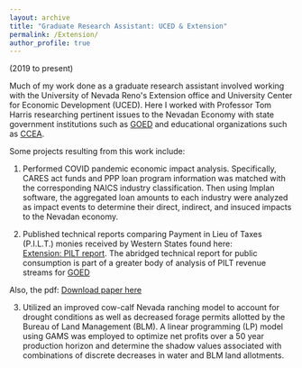 ```yaml
---
layout: archive
title: "Graduate Research Assistant: UCED & Extension"
permalink: /Extension/
author_profile: true
---
```


(2019 to present)

Much of my work done as a graduate research assistant involved working with the University of Nevada Reno's Extension office and University Center for Economic Development (UCED). Here I worked with Professor Tom Harris researching pertinent issues to the Nevadan Economy with state government institutions such as [GOED](https://goed.nv.gov/) and educational organizations such as [CCEA](https://new.ccea-nv.org/). 

Some projects resulting from this work include:

1) Performed COVID pandemic economic impact analysis.  Specifically, CARES act funds and PPP loan program information was matched with the corresponding NAICS industry classification. Then using Implan software, the aggregated loan amounts to each industry were analyzed as impact events to determine their direct, indirect, and insuced impacts to the Nevadan economy.
   

2) Published technical reports comparing Payment in Lieu of Taxes (P.I.L.T.) monies received by Western States found here:  
[Extension: PILT report](https://extension.unr.edu/publication.aspx?PubID=4569). The abridged technical report for public consumption is part of a greater body of analysis of PILT revenue streams for [GOED](https://goed.nv.gov/)


Also, the pdf: [Download paper here](http://rchicola.github.io/files/PILT_2020_UNR_published.pdf)     

3) Utilized an improved cow-calf Nevada ranching model to account for drought conditions as well as decreased forage permits allotted by the Bureau of Land Management (BLM).  A linear programming (LP) model using GAMS was employed to optimize net profits over a 50 year production horizon and determine the shadow values associated with combinations of discrete decreases in water and BLM land allotments.



